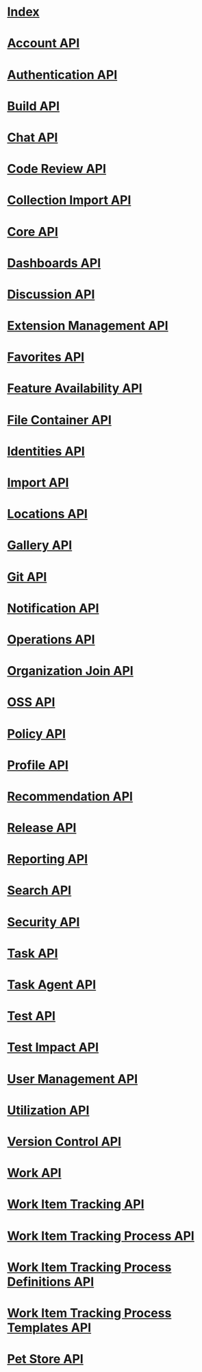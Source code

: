 # [Index](index.md)
# [Account API](account.json)
# [Authentication API](authentication.json)
# [Build API](build.json)
# [Chat API](chat.json)
# [Code Review API](codereview.json)
# [Collection Import API](collectionimport.json)
# [Core API](core.json)
# [Dashboards API](dashboard.json)
# [Discussion API](discussion.json)
# [Extension Management API](extensionmanagement.json)
# [Favorites API](favorite.json)
# [Feature Availability API](featureavailability.json)
# [File Container API](filecontainer.json)
# [Identities API](identities.json)
# [Import API](import.json)
# [Locations API](locations.json)
# [Gallery API](gallery.json)
# [Git API](git.json)
# [Notification API](notification.json)
# [Operations API](operations.json)
# [Organization Join API](organizationjoin.json)
# [OSS API](oss.json)
# [Policy API](policy.json)
# [Profile API](profile.json)
# [Recommendation API](reccomendation.json)
# [Release API](release.json)
# [Reporting API](reporting.json)
# [Search API](search.json)
# [Security API](security.json)
# [Task API](task.json)
# [Task Agent API](taskagent.json)
# [Test API](test.json)
# [Test Impact API](testimpact.json)
# [User Management API](usermanagement.json)
# [Utilization API](utilization.json)
# [Version Control API](tfvc.json)
# [Work API](work.json)
# [Work Item Tracking API](workitemtracking.json)
# [Work Item Tracking Process API](workitemtrackingprocess.json)
# [Work Item Tracking Process Definitions API](workitemtrackingprocessdefinitions.json)
# [Work Item Tracking Process Templates API](workitemtrackingprocesstemplate.json)
# [Pet Store API](petstore.json)
